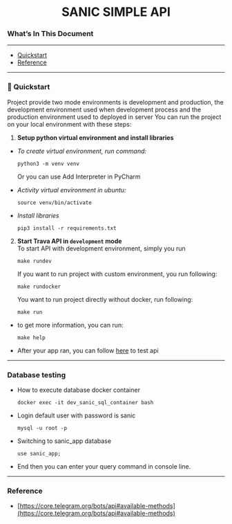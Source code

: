 <h1 align="center">
  SANIC SIMPLE API
</h1>

### What’s In This Document

---

- [Quickstart](#quickstart)
- [Reference](#reference)

---

### :rocket: Quickstart <a name="quickstart"></a>

Project provide two mode environments is development and production, the development environment used when development
process and the production environment used to deployed in server
You can run the project on your local environment with these steps:

1. **Setup python virtual environment and install libraries**

- *To create virtual environment, run command:*

    ```shell
    python3 -m venv venv
    ```
  Or you can use Add Interpreter in PyCharm

- *Activity virtual environment in ubuntu:*
    ```shell
    source venv/bin/activate
    ```
- *Install libraries*
    ```shell
    pip3 install -r requirements.txt
    ```

2. **Start Trava API in `development` mode** <br />
   To start API with development environment, simply you run

    ```shell
    make rundev
    ```

   If you want to run project with custom environment, you run following:

    ```shell
    make rundocker
    ```

   You want to run project directly without docker, run following:

    ```shell
    make run
    ```

- to get more information, you can run:
    ```shell
    make help
    ```

- After your app ran, you can follow [here](http://0.0.0.0:8000/swagger/) to test api

---

### Database testing

- How to execute database docker container

    ```shell
    docker exec -it dev_sanic_sql_container bash
    ```

- Login default user with password is sanic

    ```shell
    mysql -u root -p
    ```

- Switching to sanic_app database

    ```shell
    use sanic_app;
    ```

- End then you can enter your query command in console line.

---

### Reference <a name="reference"></a>

- [https://core.telegram.org/bots/api#available-methods](https://core.telegram.org/bots/api#available-methods)
